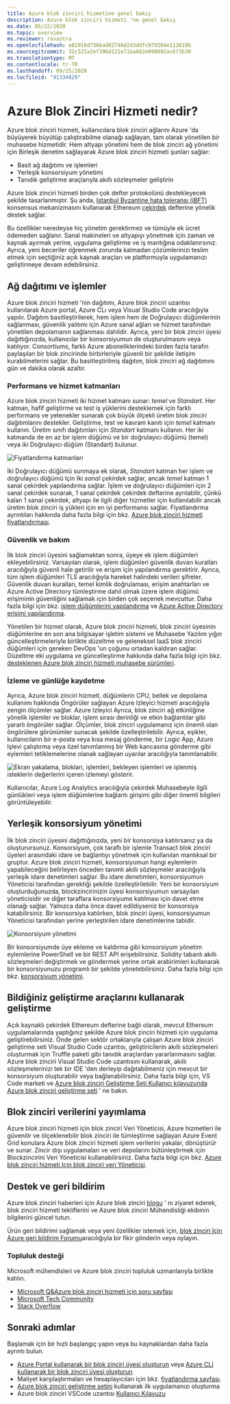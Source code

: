 ```yaml
---
title: Azure blok zinciri hizmetine genel bakış
description: Azure blok zinciri hizmeti 'ne genel bakış
ms.date: 05/22/2020
ms.topic: overview
ms.reviewer: ravastra
ms.openlocfilehash: e82916d7366ad82746d2d3ddfc979264e113619b
ms.sourcegitcommit: 32c521a2ef396d121e71ba682e098092ac673b30
ms.translationtype: MT
ms.contentlocale: tr-TR
ms.lasthandoff: 09/25/2020
ms.locfileid: "91334829"
---
```

# <a name="what-is-azure-blockchain-service"></a>Azure Blok Zinciri Hizmeti nedir?

Azure blok zinciri hizmeti, kullanıcılara blok zinciri ağlarını Azure 'da büyüyerek büyütüp çalıştırabilme olanağı sağlayan, tam olarak yönetilen bir muhasebe hizmetidir. Hem altyapı yönetimi hem de blok zinciri ağ yönetimi için Birleşik denetim sağlayarak Azure blok zinciri hizmeti şunları sağlar:

* Basit ağ dağıtımı ve işlemleri
* Yerleşik konsorsiyum yönetimi
* Tanıdık geliştirme araçlarıyla akıllı sözleşmeler geliştirin

Azure blok zinciri hizmeti birden çok defter protokolünü destekleyecek şekilde tasarlanmıştır. Şu anda, [Istanbul Byzantine hata toleransı (iBFT)](https://github.com/jpmorganchase/quorum/wiki/Quorum-Consensus) konsensus mekanizmasını kullanarak Ethereum [çekirdek](https://www.goquorum.com/) defterine yönelik destek sağlar.

Bu özellikler neredeyse hiç yönetim gerektirmez ve tümüyle ek ücret ödemeden sağlanır. Sanal makineleri ve altyapıyı yönetmek için zaman ve kaynak ayırmak yerine, uygulama geliştirme ve iş mantığına odaklanırsınız. Ayrıca, yeni beceriler öğrenmek zorunda kalmadan çözümlerinizi teslim etmek için seçtiğiniz açık kaynak araçları ve platformuyla uygulamanızı geliştirmeye devam edebilirsiniz.

## <a name="network-deployment-and-operations"></a>Ağ dağıtımı ve işlemler

Azure blok zinciri hizmeti 'nin dağıtımı, Azure blok zinciri uzantısı kullanılarak Azure portal, Azure CLı veya Visual Studio Code aracılığıyla yapılır. Dağıtım basitleştirilerek, hem işlem hem de Doğrulayıcı düğümlerinin sağlanması, güvenlik yalıtımı için Azure sanal ağları ve hizmet tarafından yönetilen depolamanın sağlanması dahildir.  Ayrıca, yeni bir blok zinciri üyesi dağıttığınızda, kullanıcılar bir konsorsiyumun de oluşturulmasını veya katılıyor.  Consortiums, farklı Azure aboneliklerindeki birden fazla tarafın paylaşılan bir blok zincirinde birbirleriyle güvenli bir şekilde iletişim kurabilmelerini sağlar.  Bu basitleştirilmiş dağıtım, blok zinciri ağ dağıtımını gün ve dakika olarak azaltır.

### <a name="performance-and-service-tiers"></a>Performans ve hizmet katmanları

Azure blok zinciri hizmeti iki hizmet katmanı sunar: *temel* ve *Standart*. Her katman, hafif geliştirme ve test iş yüklerini desteklemek için farklı performans ve yetenekler sunarak çok büyük ölçekli üretim blok zinciri dağıtımlarını destekler. Geliştirme, test ve kavram kanıtı için *temel* katmanı kullanın. Üretim sınıfı dağıtımları için *Standart* katmanı kullanın. Her iki katmanda de en az bir işlem düğümü ve bir doğrulayıcı düğümü (temel) veya iki Doğrulayıcı düğüm (Standart) bulunur. 

![Fiyatlandırma katmanları](./media/overview/pricing-tiers.png)

İki Doğrulayıcı düğümü sunmaya ek olarak, *Standart* katman her işlem ve doğrulayıcı düğümü Için Iki *sanal çekirdek* sağlar, ancak *temel* katman 1 sanal çekirdek yapılandırma sağlar.  İşlem ve doğrulayıcı düğümleri için 2 sanal çekirdek sunarak, 1 sanal çekirdek çekirdek defterine ayrılabilir, çünkü kalan 1 sanal çekirdek, altyapı ile ilgili diğer hizmetler için kullanılabilir ancak üretim blok zinciri iş yükleri için en iyi performansı sağlar. Fiyatlandırma ayrıntıları hakkında daha fazla bilgi için bkz. [Azure blok zinciri hizmeti fiyatlandırması](https://azure.microsoft.com/pricing/details/blockchain-service).

### <a name="security-and-maintenance"></a>Güvenlik ve bakım

İlk blok zinciri üyesini sağlamaktan sonra, üyeye ek işlem düğümleri ekleyebilirsiniz.  Varsayılan olarak, işlem düğümleri güvenlik duvarı kuralları aracılığıyla güvenli hale getirilir ve erişim için yapılandırma gerektirir.  Ayrıca, tüm işlem düğümleri TLS aracılığıyla hareket halindeki verileri şifreler.  Güvenlik duvarı kuralları, temel kimlik doğrulaması, erişim anahtarları ve Azure Active Directory tümleştirme dahil olmak üzere işlem düğümü erişiminin güvenliğini sağlamak için birden çok seçenek mevcuttur. Daha fazla bilgi için bkz. [işlem düğümlerini yapılandırma](configure-transaction-nodes.md) ve [Azure Active Directory erişimi yapılandırma](configure-aad.md).

Yönetilen bir hizmet olarak, Azure blok zinciri hizmeti, blok zinciri üyesinin düğümlerine en son ana bilgisayar işletim sistemi ve Muhasebe Yazılım yığın güncelleştirmeleriyle birlikte düzeltme ve geleneksel IaaS blok zinciri düğümleri için gereken DevOps 'un çoğunu ortadan kaldıran sağlar.  Düzeltme eki uygulama ve güncelleştirme hakkında daha fazla bilgi için bkz. [desteklenen Azure blok zinciri hizmeti muhasebe sürümleri](ledger-versions.md).

### <a name="monitoring-and-logging"></a>İzleme ve günlüğe kaydetme

Ayrıca, Azure blok zinciri hizmeti, düğümlerin CPU, bellek ve depolama kullanımı hakkında Öngörüler sağlayan Azure Izleyici hizmeti aracılığıyla zengin ölçümler sağlar.  Azure Izleyici Ayrıca, blok zinciri ağ etkinliğine yönelik işlemler ve bloklar, işlem sırası derinliği ve etkin bağlantılar gibi yararlı öngörüler sağlar.  Ölçümler, blok zinciri uygulamanız için önemli olan öngörülere görünümler sunacak şekilde özelleştirilebilir.  Ayrıca, eşikler, kullanıcıların bir e-posta veya kısa mesaj gönderme, bir Logic App, Azure Işlevi çalıştırma veya özel tanımlanmış bir Web kancasına gönderme gibi eylemleri tetiklemelerine olanak sağlayan uyarılar aracılığıyla tanımlanabilir.

![Ekran yakalama, blokları, işlemleri, bekleyen işlemleri ve işlenmiş isteklerin değerlerini içeren izlemeyi gösterir.](./media/overview/metrics.png)

Kullanıcılar, Azure Log Analytics aracılığıyla çekirdek Muhasebeyle ilgili günlükleri veya işlem düğümlerine bağlantı girişimi gibi diğer önemli bilgileri görüntüleyebilir.

## <a name="built-in-consortium-management"></a>Yerleşik konsorsiyum yönetimi

İlk blok zinciri üyesini dağıttığınızda, yeni bir konsorsiya katılırsanız ya da oluşturursunuz.  Konsorsiyum, çok taraflı bir işlemle Transact blok zinciri üyeleri arasındaki idare ve bağlantıyı yönetmek için kullanılan mantıksal bir gruptur.  Azure blok zinciri hizmeti, konsorsiyumun hangi eylemlerin yapabileceğini belirleyen önceden tanımlı akıllı sözleşmeler aracılığıyla yerleşik idare denetimleri sağlar.  Bu idare denetimleri, konsorsiyumun Yöneticisi tarafından gerektiği şekilde özelleştirilebilir. Yeni bir konsorsiyum oluşturduğunuzda, blockzincirinizin üyesi konsorsiyumun varsayılan yöneticisidir ve diğer taraflara konsorsiyume katılması için davet etme olanağı sağlar.  Yalnızca daha önce davet edildiyseniz bir konsorsiya katabilirsiniz.  Bir konsorsiya katılırken, blok zinciri üyesi, konsorsiyumun Yöneticisi tarafından yerine yerleştirilen idare denetimlerine tabidir.

![Konsorsiyum yönetimi](./media/overview/consortium.png)

Bir konsorsiyumde üye ekleme ve kaldırma gibi konsorsiyum yönetim eylemlerine PowerShell ve bir REST API erişebilirsiniz. Solidity tabanlı akıllı sözleşmeleri değiştirmek ve göndermek yerine ortak arabirimleri kullanarak bir konsorsiyunuzu programlı bir şekilde yönetebilirsiniz. Daha fazla bilgi için bkz. [konsorsiyum yönetimi](consortium.md).

## <a name="develop-using-familiar-development-tools"></a>Bildiğiniz geliştirme araçlarını kullanarak geliştirme

Açık kaynaklı çekirdek Ethereum defterine bağlı olarak, mevcut Ethereum uygulamalarında yaptığınız şekilde Azure blok zinciri hizmeti için uygulama geliştirebilirsiniz. Önde gelen sektör ortaklarıyla çalışan Azure blok zinciri geliştirme seti Visual Studio Code uzantısı, geliştiricilerin akıllı sözleşmeleri oluşturmak için Truffle paketi gibi tanıdık araçlardan yararlanmasını sağlar. Azure blok zinciri Visual Studio Code uzantısını kullanarak, akıllı sözleşmelerinizi tek bir IDE 'den derleyip dağıtabilmeniz için mevcut bir konsorsiyum oluşturabilir veya bağlanabilirsiniz. Daha fazla bilgi için, VS Code marketi ve [Azure blok zinciri Geliştirme Seti Kullanıcı kılavuzunda](https://aka.ms/vscodebcextensionwiki) [Azure blok zinciri geliştirme seti](https://aka.ms/vscodebcextension) ' ne bakın.

## <a name="publish-blockchain-data"></a>Blok zinciri verilerini yayımlama

Azure blok zinciri hizmeti için blok zinciri Veri Yöneticisi, Azure hizmetleri ile güvenilir ve ölçeklenebilir blok zinciri ile tümleştirme sağlayan Azure Event Grid konulara Azure blok zinciri hizmeti işlem verilerini yakalar, dönüştürür ve sunar. Zincir dışı uygulamaları ve veri depolarını bütünleştirmek için Blockzincirini Veri Yöneticisi kullanabilirsiniz. Daha fazla bilgi için bkz. [Azure blok zinciri hizmeti Için blok zinciri veri Yöneticisi](data-manager.md).

## <a name="support-and-feedback"></a>Destek ve geri bildirim

Azure blok zinciri haberleri için Azure blok zinciri [blogu](https://azure.microsoft.com/blog/topics/blockchain/) ' nı ziyaret ederek, blok zinciri hizmeti tekliflerini ve Azure blok zinciri Mühendisliği ekibinin bilgilerini güncel tutun.

Ürün geri bildirimi sağlamak veya yeni özellikler istemek için, [blok zinciri Için Azure geri bildirim Forumu](https://aka.ms/blockchainuservoice)aracılığıyla bir fikir gönderin veya oylayın.

### <a name="community-support"></a>Topluluk desteği

Microsoft mühendisleri ve Azure blok zinciri topluluk uzmanlarıyla birlikte katılın.

* [Microsoft Q&Azure blok zinciri hizmeti için soru sayfası](/answers/topics/azure-blockchain-service.html)
* [Microsoft Tech Community](https://techcommunity.microsoft.com/t5/Blockchain/bd-p/AzureBlockchain)
* [Stack Overflow](https://stackoverflow.com/questions/tagged/azure-blockchain-service)

## <a name="next-steps"></a>Sonraki adımlar

Başlamak için bir hızlı başlangıç yapın veya bu kaynaklardan daha fazla ayrıntı bulun.
* [Azure Portal kullanarak bir blok zinciri üyesi oluşturun](create-member.md) veya [Azure CLI kullanarak bir blok zinciri üyesi oluşturun](create-member-cli.md)
* Maliyet karşılaştırmaları ve hesaplayıcıları için bkz. [fiyatlandırma sayfası](https://azure.microsoft.com/pricing/details/blockchain-service).
* [Azure blok zinciri geliştirme setini](https://github.com/Azure-Samples/blockchain-devkit) kullanarak ilk uygulamanızı oluşturma
* Azure blok zinciri VSCode uzantısı [Kullanıcı Kılavuzu](https://github.com/Microsoft/vscode-azure-blockchain-ethereum/wiki)
